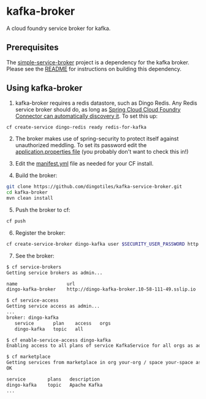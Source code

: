 # kafka-broker
A cloud foundry service broker for kafka.

## Prerequisites
The [simple-service-broker](https://github.com/cf-platform-eng/simple-service-broker) project is a dependency for the kafka broker. Please see the [README](https://github.com/cf-platform-eng/simple-service-broker/blob/master/simple-broker/README.md) for instructions on building this dependency.

## Using kafka-broker
1. kafka-broker requires a redis datastore, such as Dingo Redis. Any Redis service broker should do, as long as [Spring Cloud Cloud Foundry Connector can automatically discovery it](http://cloud.spring.io/spring-cloud-connectors/spring-cloud-cloud-foundry-connector.html#_redis). To set this up:

  ```bash
  cf create-service dingo-redis ready redis-for-kafka
  ```

2. The broker makes use of spring-security to protect itself against unauthorized meddling. To set its password edit the [application.properties file](https://github.com/cf-platform-eng/kafka-service-broker/blob/master/kafka-broker/src/main/resources/application.properties) (you probably don't want to check this in!)
3. Edit the [manifest.yml](https://github.com/cf-platform-eng/kafka-service-broker/blob/master/kafka-broker/manifest.yml) file as needed for your CF install.

4. Build the broker:

  ```bash
  git clone https://github.com/dingotiles/kafka-service-broker.git
  cd kafka-broker
  mvn clean install
  ```

5. Push the broker to cf:

  ```bash
  cf push
  ```

6. Register the broker:

  ```bash
  cf create-service-broker dingo-kafka user $SECURITY_USER_PASSWORD http://dingo-kafka-broker.10-58-111-49.sslip.io
  ```
7. See the broker:

  ```bash
  $ cf service-brokers
  Getting service brokers as admin...

  name                  url
  dingo-kafka-broker    http://dingo-kafka-broker.10-58-111-49.sslip.io

  $ cf service-access
  Getting service access as admin...
  ...
  broker: dingo-kafka
     service       plan    access   orgs
     dingo-kafka   topic   all

  $ cf enable-service-access dingo-kafka
  Enabling access to all plans of service KafkaService for all orgs as admin...

  $ cf marketplace
  Getting services from marketplace in org your-org / space your-space as you...
  OK

  service        plans   description
  dingo-kafka    topic   Apache Kafka
  ...
  ```
